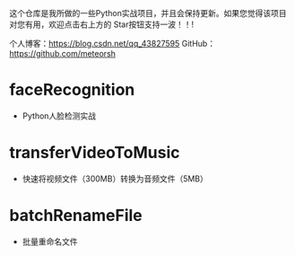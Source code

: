 这个仓库是我所做的一些Python实战项目，并且会保持更新。如果您觉得该项目对您有用，欢迎点击右上方的 Star按钮支持一波！！!


个人博客：https://blog.csdn.net/qq_43827595
GitHub：https://github.com/meteorsh

# faceRecognition
- Python人脸检测实战

# transferVideoToMusic
- 快速将视频文件（300MB）转换为音频文件（5MB）


# batchRenameFile
- 批量重命名文件